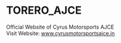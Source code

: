 # TORERO_AJCE  
Official Website of Cyrus Motorsports AJCE  
Visit Website: www.cyrusmotorsportsajce.in
